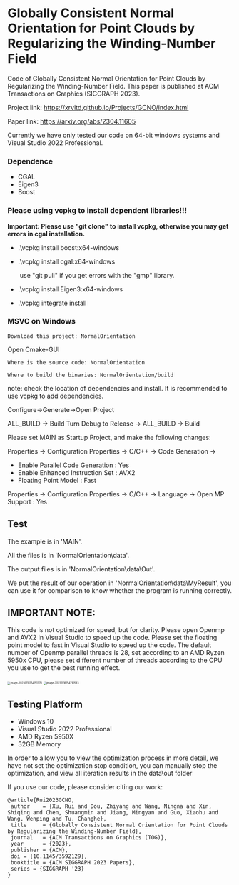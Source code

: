 # Globally Consistent Normal Orientation for Point Clouds by Regularizing the Winding-Number Field
Code of Globally Consistent Normal Orientation for Point Clouds by Regularizing the Winding-Number Field.
This paper is published at ACM Transactions on Graphics (SIGGRAPH 2023).

Project link: https://xrvitd.github.io/Projects/GCNO/index.html

Paper link: https://arxiv.org/abs/2304.11605

Currently we have only tested our code on 64-bit windows systems and Visual Studio 2022 Professional.

### Dependence

- CGAL 
- Eigen3
- Boost

### Please using vcpkg to install dependent libraries!!!

**Important: Please use  "git clone" to install vcpkg, otherwise you may get errors in cgal installation.**

- .\vcpkg install boost:x64-windows

- .\vcpkg install cgal:x64-windows

  ​	use "git pull" if you get errors with the "gmp" library.

- .\vcpkg install Eigen3:x64-windows

- .\vcpkg integrate install



### MSVC on Windows

```
Download this project: NormalOrientation
```
Open Cmake-GUI

```
Where is the source code: NormalOrientation

Where to build the binaries: NormalOrientation/build
```

note: check the location of dependencies and install. It is recommended to use vcpkg to add dependencies.

Configure->Generate->Open Project

ALL_BUILD -> Build
Turn Debug to Release -> ALL_BUILD -> Build

Please set MAIN as Startup Project, and make the following changes:

Properties -> Configuration Properties -> C/C++ -> Code Generation -> 
- Enable Parallel Code Generation : Yes
- Enable Enhanced Instruction Set : AVX2
- Floating Point Model : Fast

Properties -> Configuration Properties -> C/C++ -> Language -> Open MP Support : Yes

## Test

The example is in 'MAIN'. 

All the files is in 'NormalOrientation\data'. 

The output files is in 'NormalOrientation\data\Out\'.

We put the result of our operation in 'NormalOrientation\data\MyResult\', you can use it for comparison to know whether the program is running correctly.



## IMPORTANT NOTE: 
This code is not optimized for speed, but for clarity. 
Please open Openmp and AVX2 in Visual Studio to speed up the code.
Please set the floating point model to fast in Visual Studio to speed up the code.
The default number of Openmp parallel threads is 28, set according to an AMD Ryzen 5950x CPU, 
please set different number of threads according to the CPU you use to get the best running effect.

<img src="pics\image-20230116154151378.png" alt="image-20230116154151378" style="zoom:40%;" />

<img src="pics\image-20230116154210583.png" alt="image-20230116154210583" style="zoom:40%;" />


## Testing Platform
- Windows 10 
- Visual Studio 2022 Professional
- AMD Ryzen 5950X
- 32GB Memory


In order to allow you to view the optimization process in more detail, 
we have not set the optimization stop condition, you can manually stop the optimization, and view all iteration results in the data\out folder


If you use our code, please consider citing our work:
```
@article{Rui2023GCNO,
 author    = {Xu, Rui and Dou, Zhiyang and Wang, Ningna and Xin, Shiqing and Chen, Shuangmin and Jiang, Mingyan and Guo, Xiaohu and Wang, Wenping and Tu, Changhe},
 title     = {Globally Consistent Normal Orientation for Point Clouds by Regularizing the Winding-Number Field},
 journal   = {ACM Transactions on Graphics (TOG)},
 year      = {2023},
 publisher = {ACM},
 doi = {10.1145/3592129},
 booktitle = {ACM SIGGRAPH 2023 Papers},
 series = {SIGGRAPH '23}
}
```


